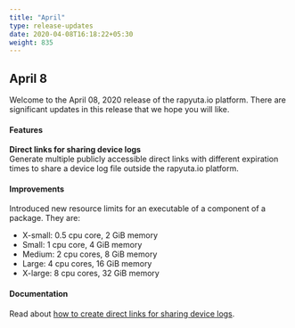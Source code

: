 ```yaml
---
title: "April"
type: release-updates
date: 2020-04-08T16:18:22+05:30
weight: 835
---
```

## April 8
Welcome to the April 08, 2020 release of the rapyuta.io platform. There
are significant updates in this release that we hope you will like.

#### Features
**Direct links for sharing device logs**    
Generate multiple publicly accessible direct links with different expiration times
to share a device log file outside the rapyuta.io platform.

#### Improvements
Introduced new resource limits for an executable of a component of a package.
They are:

* X-small: 0.5 cpu core, 2 GiB memory
* Small: 1 cpu core, 4 GiB memory
* Medium: 2 cpu cores, 8 GiB memory
* Large: 4 cpu cores, 16 GiB memory
* X-large: 8 cpu cores, 32 GiB memory

#### Documentation
Read about [how to create direct links for sharing device logs](/developer-guide/tooling-automation/logging/device-logs/#direct-links-for-sharing-log-files).
